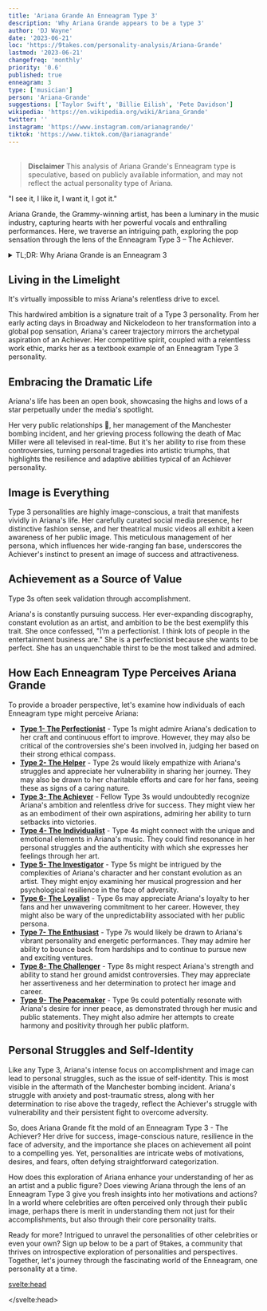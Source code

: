 ```yaml
---
title: 'Ariana Grande An Enneagram Type 3'
description: 'Why Ariana Grande appears to be a type 3'
author: 'DJ Wayne'
date: '2023-06-21'
loc: 'https://9takes.com/personality-analysis/Ariana-Grande'
lastmod: '2023-06-21'
changefreq: 'monthly'
priority: '0.6'
published: true
enneagram: 3
type: ['musician']
person: 'Ariana-Grande'
suggestions: ['Taylor Swift', 'Billie Eilish', 'Pete Davidson']
wikipedia: 'https://en.wikipedia.org/wiki/Ariana_Grande'
twitter: ''
instagram: 'https://www.instagram.com/arianagrande/'
tiktok: 'https://www.tiktok.com/@arianagrande'
---
```


<!-- // notes: where is Ariana Grande from, why she left the voice, when was she born, how she became famous, ariana grande no makeup, mac miller, taylor swift, age networth, height, husband, songs, cloud perfume, perfume

when she sees a guy who loves his girl she takes that as a challenge and needs to prove that she is better than the other girl

https://www.youtube.com/watch?v=MP29J_R-TLw

Ariana switches up on people

i want it i got it
-->

<script>
	import  PopCard  from "$lib/components/atoms/PopCard.svelte";
import BlogPurpose from '$lib/components/blog/BlogPurpose.svelte'
</script>

<div
	style="display: flex;
    justify-content: center;
    margin: 1rem 0;
	"
>
	<PopCard
		image={`/types/3s/Ariana-Grande.webp`}
		showIcon={false}
		enneagramType="3"
		displayText="Ariana Grande"
		subtext=""
	/>
</div>

> **Disclaimer** This analysis of Ariana Grande's Enneagram type is speculative, based on publicly available information, and may not reflect the actual personality type of Ariana.

<p class="firstLetter">"I see it, I like it, I want it, I got it."</p>

Ariana Grande, the Grammy-winning artist, has been a luminary in the music industry, capturing hearts with her powerful vocals and enthralling performances. Here, we traverse an intriguing path, exploring the pop sensation through the lens of the Enneagram Type 3 – The Achiever.

<details>
<summary class="accordion">TL;DR: Why Ariana Grande is an Enneagram 3</summary>
<div class="panel">
<ul>
<li><b>Rise to Fame</b>: Ariana's relentless drive to excel, reflected in her successful transition from a child actress to a world-renowned pop star, aligns with the Enneagram Type 3's trait of ambitious goal-setting and ceaseless pursuit of achievement.
</li>
<li><b>Inner World</b>: Ariana's intense focus on accomplishment and image, often at the expense of personal vulnerabilities, echoes the Achiever's daily struggle with identity. She navigates the world with a clear understanding of her goals, exhibiting the typical Type 3 behavior of equating self-worth with achievements.
</li>
<li><b>Handling Controversies</b>: Ariana's resilience in the face of adversities, such as the aftermath of the Manchester bombing incident, highlights her Enneagram Type 3 traits. Her struggle with post-traumatic stress and her determined effort to rise above the tragedy embody the Type 3's fear of failure and their instinct to overcome obstacles.
</li>
<li><b>Core Motivation</b>: Ariana's career path, artistic evolution, and public persona reflect the Enneagram Type 3's core motivation – the desire to be successful and admired. This driving force manifests in her continuous quest for musical excellence and an attractive public image, which are characteristic of the Achiever's relentless pursuit of validation through accomplishment.
</li>
</ul>
  </div>
</details>

## Living in the Limelight

It's virtually impossible to miss Ariana's relentless drive to excel.

This hardwired ambition is a signature trait of a Type 3 personality. From her early acting days in Broadway and Nickelodeon to her transformation into a global pop sensation, Ariana's career trajectory mirrors the archetypal aspiration of an Achiever. Her competitive spirit, coupled with a relentless work ethic, marks her as a textbook example of an Enneagram Type 3 personality.

## Embracing the Dramatic Life

Ariana's life has been an open book, showcasing the highs and lows of a star perpetually under the media's spotlight.

Her very public relationships 💑, her management of the Manchester bombing incident, and her grieving process following the death of Mac Miller were all televised in real-time. But it's her ability to rise from these controversies, turning personal tragedies into artistic triumphs, that highlights the resilience and adaptive abilities typical of an Achiever personality.

## Image is Everything

Type 3 personalities are highly image-conscious, a trait that manifests vividly in Ariana's life. Her carefully curated social media presence, her distinctive fashion sense, and her theatrical music videos all exhibit a keen awareness of her public image. This meticulous management of her persona, which influences her wide-ranging fan base, underscores the Achiever's instinct to present an image of success and attractiveness.

## Achievement as a Source of Value

Type 3s often seek validation through accomplishment.

Ariana's is constantly pursuing success. Her ever-expanding discography, constant evolution as an artist, and ambition to be the best exemplify this trait. She once confessed, "I’m a perfectionist. I think lots of people in the entertainment business are." She is a perfectionist because she wants to be perfect. She has an unquenchable thirst to be the most talked and admired.

<!-- update -->

<BlogPurpose/>

## How Each Enneagram Type Perceives Ariana Grande

To provide a broader perspective, let's examine how individuals of each Enneagram type might perceive Ariana:

- **[Type 1- The Perfectionist](/enneagram-corner/enneagram-type-1)** - Type 1s might admire Ariana's dedication to her craft and continuous effort to improve. However, they may also be critical of the controversies she's been involved in, judging her based on their strong ethical compass.
- **[Type 2- The Helper](/enneagram-corner/enneagram-type-2)** - Type 2s would likely empathize with Ariana's struggles and appreciate her vulnerability in sharing her journey. They may also be drawn to her charitable efforts and care for her fans, seeing these as signs of a caring nature.
- **[Type 3- The Achiever](/enneagram-corner/enneagram-type-3)** - Fellow Type 3s would undoubtedly recognize Ariana's ambition and relentless drive for success. They might view her as an embodiment of their own aspirations, admiring her ability to turn setbacks into victories.
- **[Type 4- The Individualist](/enneagram-corner/enneagram-type-4)** - Type 4s might connect with the unique and emotional elements in Ariana's music. They could find resonance in her personal struggles and the authenticity with which she expresses her feelings through her art.
- **[Type 5- The Investigator](/enneagram-corner/enneagram-type-5)** - Type 5s might be intrigued by the complexities of Ariana's character and her constant evolution as an artist. They might enjoy examining her musical progression and her psychological resilience in the face of adversity.
- **[Type 6- The Loyalist](/enneagram-corner/enneagram-type-6)** - Type 6s may appreciate Ariana's loyalty to her fans and her unwavering commitment to her career. However, they might also be wary of the unpredictability associated with her public persona.
- **[Type 7- The Enthusiast](/enneagram-corner/enneagram-type-7)** - Type 7s would likely be drawn to Ariana's vibrant personality and energetic performances. They may admire her ability to bounce back from hardships and to continue to pursue new and exciting ventures.
- **[Type 8- The Challenger](/enneagram-corner/enneagram-type-8)** - Type 8s might respect Ariana's strength and ability to stand her ground amidst controversies. They may appreciate her assertiveness and her determination to protect her image and career.
- **[Type 9- The Peacemaker](/enneagram-corner/enneagram-type-9)** - Type 9s could potentially resonate with Ariana's desire for inner peace, as demonstrated through her music and public statements. They might also admire her attempts to create harmony and positivity through her public platform.

## Personal Struggles and Self-Identity

Like any Type 3, Ariana's intense focus on accomplishment and image can lead to personal struggles, such as the issue of self-identity. This is most visible in the aftermath of the Manchester bombing incident. Ariana's struggle with anxiety and post-traumatic stress, along with her determination to rise above the tragedy, reflect the Achiever's struggle with vulnerability and their persistent fight to overcome adversity.

So, does Ariana Grande fit the mold of an Enneagram Type 3 - The Achiever? Her drive for success, image-conscious nature, resilience in the face of adversity, and the importance she places on achievement all point to a compelling yes. Yet, personalities are intricate webs of motivations, desires, and fears, often defying straightforward categorization.

How does this exploration of Ariana enhance your understanding of her as an artist and a public figure? Does viewing Ariana through the lens of an Enneagram Type 3 give you fresh insights into her motivations and actions? In a world where celebrities are often perceived only through their public image, perhaps there is merit in understanding them not just for their accomplishments, but also through their core personality traits.

Ready for more? Intrigued to unravel the personalities of other celebrities or even your own? Sign up below to be a part of 9takes, a community that thrives on introspective exploration of personalities and perspectives. Together, let's journey through the fascinating world of the Enneagram, one personality at a time.

<svelte:head>

<script type="application/ld+json">
{
  "@context": "http://schema.org",
  "@graph": [
    {
      "@type": "Article",
      "articleBody": "This article dives into the personality traits of Ariana Grande from the perspective of the Enneagram Type 3. Known for her high-octane performances, powerful vocals, and a vibrant personality, Ariana seems to embody the Type 3 traits. This analysis spans across her career progression, her response to personal tragedies, and how her resilience could be indicative of a Type 3 personality.",
      "creator": {
        "@type": "Person",
        "name": "DJ Wayne",
        "sameAs": ["https://www.instagram.com/djwayne3/", "https://www.youtube.com/@djwayne3", "https://www.linkedin.com/in/davidtwayne/", "https://twitter.com/djwayne3"
        ]
      },
      "author": {
        "@type": "Person",
        "name": "DJ Wayne",
        "sameAs": ["https://www.instagram.com/djwayne3/", "https://www.youtube.com/@djwayne3", "https://www.linkedin.com/in/davidtwayne/", "https://twitter.com/djwayne3"
        ]
      },
      "dateModified": "2023-06-21",
      "datePublished": "2023-06-21",
      "description": "This blog post examines the reasons why Ariana Grande might be an Enneagram Type 3. It focuses on her personality traits, her motivations, her inner world, and the controversies she's faced, and how these elements might be related to the core attributes of a Type 3.",
      "headline": "Ariana Grande An Enneagram Type 3",
      "image": {
        "@type": "ImageObject",
        "height": 900,
        "url": "https://9takes.com/types/3s/Ariana-Grande.webp",
        "width": 900
      },
      "mainEntityOfPage": {
        "@id": "https://9takes.com/personality-analysis/Ariana-Grande",
        "@type": "WebPage"
      },
      "mentions": {
        "@type": "Person",
        "name": "Ariana Grande",
        "sameAs": ["https://en.wikipedia.org/wiki/Ariana_Grande", "https://www.instagram.com/arianagrande/","https://www.tiktok.com/@arianagrande"]
      },
      "publisher": {
        "@type": "Organization",
        "sameAs": ["https://www.instagram.com/9takesdotcom/", "https://twitter.com/9takesdotcom"],
        "logo": {
          "@type": "ImageObject",
          "url": "https://9takes.com/brand/aero.png"
        },
        "name": "9takes"
      }
    },
    {
      "@type": "FAQPage",
      "mainEntity": [
        {
          "@type": "Question",
          "acceptedAnswer": {
            "@type": "Answer",
            "text": "Ariana Grande exhibits many characteristics associated with Enneagram Type 3 personalities. This includes her ambition, charismatic performances, and her resilience in managing public image. These characteristics are deeply rooted in her desire to succeed and be admired, which is a core motivation for Type 3 individuals."
          },
          "name": "Why is Ariana Grande considered an Enneagram Type 3?"
        },
        {
          "@type": "Question",
          "acceptedAnswer": {
            "@type": "Answer",
            "text": "Ariana's rise to international fame, influential social media presence, and her ability to bounce back from personal tragedies are all indicative of her Type 3 personality. Moreover, her pursuit of excellence and her dedication to her fans and her personal image reflect the strengths and growth potential of Type 3 individuals."
          },
          "name": "What are some examples of Ariana Grande's Type 3 characteristics?"
        },
        {
          "@type": "Question",
          "acceptedAnswer": {
            "@type": "Answer",
            "text": "Ariana Grande is well-known for her dynamic and passionate personality. She is ambitious, artistically inclined, and often in the public eye. However, these descriptions are based on public perception and her portrayed image in the media. To know her exact personality, one would have to know her personally."
          },
          "name": "What is Ariana Grande's personality?"
        },
        {
          "@type": "Question",
          "acceptedAnswer": {
            "@type": "Answer",
            "text": "Ariana Grande is an Enneagram type 3, also known as The Achiever. This Enneagram type is ambitious, adaptable, and driven, often motivated by a desire to be successful and admired. Please note that this information is based on public information and not directly confirmed by Ariana Grande herself."
          },
          "name": "What is Ariana Grande's Enneagram type?"
        }
      ]
    }
  ]
}
</script>

</svelte:head>

<style lang="scss">

</style>
